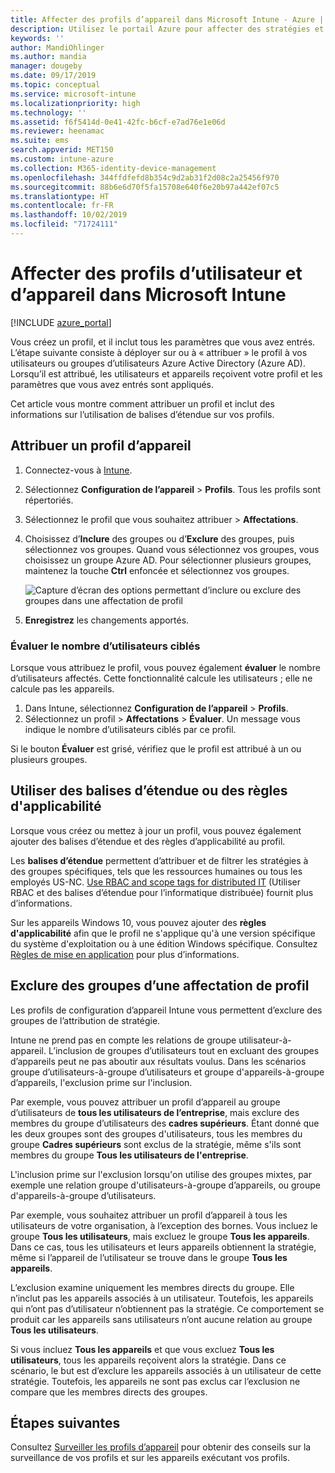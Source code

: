 ```yaml
---
title: Affecter des profils d’appareil dans Microsoft Intune - Azure | Microsoft Docs
description: Utilisez le portail Azure pour affecter des stratégies et des profils d’appareils à des utilisateurs et des appareils. Découvrez comment exclure des groupes d’une affectation de profil dans Microsoft Intune.
keywords: ''
author: MandiOhlinger
ms.author: mandia
manager: dougeby
ms.date: 09/17/2019
ms.topic: conceptual
ms.service: microsoft-intune
ms.localizationpriority: high
ms.technology: ''
ms.assetid: f6f5414d-0e41-42fc-b6cf-e7ad76e1e06d
ms.reviewer: heenamac
ms.suite: ems
search.appverid: MET150
ms.custom: intune-azure
ms.collection: M365-identity-device-management
ms.openlocfilehash: 344ffdfefd8b354c9d2ab31f2d08c2a25456f970
ms.sourcegitcommit: 88b6e6d70f5fa15708e640f6e20b97a442ef07c5
ms.translationtype: HT
ms.contentlocale: fr-FR
ms.lasthandoff: 10/02/2019
ms.locfileid: "71724111"
---
```

# <a name="assign-user-and-device-profiles-in-microsoft-intune"></a>Affecter des profils d’utilisateur et d’appareil dans Microsoft Intune

[!INCLUDE [azure_portal](../includes/azure_portal.md)]

Vous créez un profil, et il inclut tous les paramètres que vous avez entrés. L’étape suivante consiste à déployer sur ou à « attribuer » le profil à vos utilisateurs ou groupes d’utilisateurs Azure Active Directory (Azure AD). Lorsqu’il est attribué, les utilisateurs et appareils reçoivent votre profil et les paramètres que vous avez entrés sont appliqués.

Cet article vous montre comment attribuer un profil et inclut des informations sur l’utilisation de balises d’étendue sur vos profils.

## <a name="assign-a-device-profile"></a>Attribuer un profil d’appareil

1. Connectez-vous à [Intune](https://go.microsoft.com/fwlink/?linkid=2090973).
2. Sélectionnez **Configuration de l’appareil** > **Profils**. Tous les profils sont répertoriés.
3. Sélectionnez le profil que vous souhaitez attribuer > **Affectations**.
4. Choisissez d’**Inclure** des groupes ou d’**Exclure** des groupes, puis sélectionnez vos groupes. Quand vous sélectionnez vos groupes, vous choisissez un groupe Azure AD. Pour sélectionner plusieurs groupes, maintenez la touche **Ctrl** enfoncée et sélectionnez vos groupes.

    ![Capture d’écran des options permettant d’inclure ou exclure des groupes dans une affectation de profil](./media/device-profile-assign/group-include-exclude.png)

5. **Enregistrez** les changements apportés.

### <a name="evaluate-how-many-users-are-targeted"></a>Évaluer le nombre d’utilisateurs ciblés

Lorsque vous attribuez le profil, vous pouvez également **évaluer** le nombre d’utilisateurs affectés. Cette fonctionnalité calcule les utilisateurs ; elle ne calcule pas les appareils.

1. Dans Intune, sélectionnez **Configuration de l’appareil** > **Profils**.
2. Sélectionnez un profil > **Affectations** > **Évaluer**. Un message vous indique le nombre d’utilisateurs ciblés par ce profil.

Si le bouton **Évaluer** est grisé, vérifiez que le profil est attribué à un ou plusieurs groupes.

## <a name="use-scope-tags-or-applicability-rules"></a>Utiliser des balises d’étendue ou des règles d'applicabilité

Lorsque vous créez ou mettez à jour un profil, vous pouvez également ajouter des balises d’étendue et des règles d’applicabilité au profil.

Les **balises d’étendue** permettent d’attribuer et de filtrer les stratégies à des groupes spécifiques, tels que les ressources humaines ou tous les employés US-NC. [Use RBAC and scope tags for distributed IT](../fundamentals/scope-tags.md) (Utiliser RBAC et des balises d’étendue pour l’informatique distribuée) fournit plus d’informations.

Sur les appareils Windows 10, vous pouvez ajouter des **règles d'applicabilité** afin que le profil ne s'applique qu'à une version spécifique du système d'exploitation ou à une édition Windows spécifique. Consultez [Règles de mise en application](device-profile-create.md#applicability-rules) pour plus d’informations.

## <a name="exclude-groups-from-a-profile-assignment"></a>Exclure des groupes d’une affectation de profil

Les profils de configuration d’appareil Intune vous permettent d’exclure des groupes de l’attribution de stratégie.

Intune ne prend pas en compte les relations de groupe utilisateur-à-appareil. L’inclusion de groupes d’utilisateurs tout en excluant des groupes d’appareils peut ne pas aboutir aux résultats voulus. Dans les scénarios groupe d’utilisateurs-à-groupe d’utilisateurs et groupe d'appareils-à-groupe d’appareils, l'exclusion prime sur l'inclusion.

Par exemple, vous pouvez attribuer un profil d’appareil au groupe d’utilisateurs de **tous les utilisateurs de l’entreprise**, mais exclure des membres du groupe d’utilisateurs des **cadres supérieurs**. Étant donné que les deux groupes sont des groupes d'utilisateurs, tous les membres du groupe **Cadres supérieurs** sont exclus de la stratégie, même s'ils sont membres du groupe **Tous les utilisateurs de l'entreprise**.

L'inclusion prime sur l'exclusion lorsqu'on utilise des groupes mixtes, par exemple une relation groupe d'utilisateurs-à-groupe d’appareils, ou groupe d'appareils-à-groupe d’utilisateurs.

Par exemple, vous souhaitez attribuer un profil d’appareil à tous les utilisateurs de votre organisation, à l’exception des bornes. Vous incluez le groupe **Tous les utilisateurs**, mais excluez le groupe **Tous les appareils**. Dans ce cas, tous les utilisateurs et leurs appareils obtiennent la stratégie, même si l’appareil de l’utilisateur se trouve dans le groupe **Tous les appareils**.

L’exclusion examine uniquement les membres directs du groupe. Elle n’inclut pas les appareils associés à un utilisateur. Toutefois, les appareils qui n’ont pas d’utilisateur n’obtiennent pas la stratégie. Ce comportement se produit car les appareils sans utilisateurs n’ont aucune relation au groupe **Tous les utilisateurs**.

Si vous incluez **Tous les appareils** et que vous excluez **Tous les utilisateurs**, tous les appareils reçoivent alors la stratégie. Dans ce scénario, le but est d’exclure les appareils associés à un utilisateur de cette stratégie. Toutefois, les appareils ne sont pas exclus car l’exclusion ne compare que les membres directs des groupes.

## <a name="next-steps"></a>Étapes suivantes

Consultez [Surveiller les profils d’appareil](device-profile-monitor.md) pour obtenir des conseils sur la surveillance de vos profils et sur les appareils exécutant vos profils.
